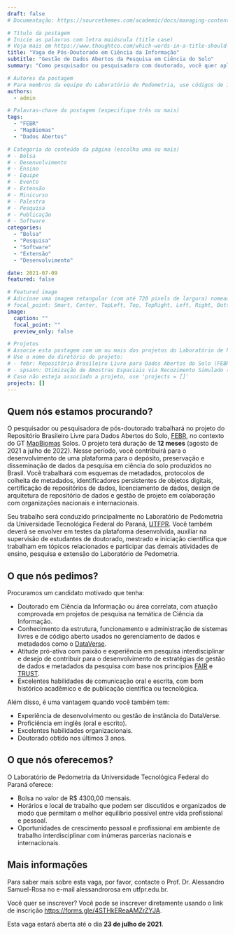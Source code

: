```yaml
---
draft: false
# Documentação: https://sourcethemes.com/academic/docs/managing-content/

# Título da postagem
# Inicie as palavras com letra maiúscula (title case)
# Veja mais em https://www.thoughtco.com/which-words-in-a-title-should-be-capitalized-1691026
title: "Vaga de Pós-Doutorado em Ciência da Informação"
subtitle: "Gestão de Dados Abertos da Pesquisa em Ciência do Solo"
summary: "Como pesquisador ou pesquisadora com doutorado, você quer aplicar sua paixão pela ciência da informação para contribuir para um mundo mais sustentável? Você quer se juntar a uma equipe jovem e ambiciosa que desenvolverá uma plataforma para o depósito, preservação e disseminação de dados da pesquisa em ciência do solo produzidos no Brasil?"

# Autores da postagem
# Para membros da equipe do Laboratório de Pedometria, use códigos de identificação conforme 'content/authors'
authors:
  - admin

# Palavras-chave da postagem (especifique três ou mais)
tags:
  - "FEBR"
  - "MapBiomas"
  - "Dados Abertos"

# Categoria do conteúdo da página (escolha uma ou mais)
# - Bolsa
# - Desenvolvimento
# - Ensino
# - Equipe
# - Evento
# - Extensão
# - Minicurso
# - Palestra
# - Pesquisa
# - Publicação
# - Software
categories:
  - "Bolsa"
  - "Pesquisa"
  - "Software"
  - "Extensão"
  - "Desenvolvimento"

date: 2021-07-09
featured: false

# Featured image
# Adicione uma imagem retangular (com até 720 pixels de largura) nomeada 'featured' ao diretório desta postagem
# focal_point: Smart, Center, TopLeft, Top, TopRight, Left, Right, BottomLeft, Bottom, BottomRight
image:
  caption: ""
  focal_point: ""
  preview_only: false

# Projetos
# Associe esta postagem com um ou mais dos projetos do Laboratório de Pedometria
# Use o nome do diretório do projeto:
# - febr: Repositório Brasileiro Livre para Dados Abertos do Solo (FEBR)
# - spsann: Otimização de Amostras Espaciais via Recozimento Simulado (SPSANN)
# Caso não esteja associado a projeto, use 'projects = []'
projects: []
---
```


## Quem nós estamos procurando?

O pesquisador ou pesquisadora de pós-doutorado trabalhará no projeto do Repositório Brasileiro Livre para Dados Abertos do Solo, [FEBR](/febr/), no contexto do GT [MapBiomas](https://mapbiomas.org/) Solos. O projeto terá duração de __12 meses__ (agosto de 2021 a julho de 2022). Nesse período, você contribuirá para o desenvolvimento de uma plataforma para o depósito, preservação e disseminação de dados da pesquisa em ciência do solo produzidos no Brasil. Você trabalhará com esquemas de metadados, protocolos de colheita de metadados, identificadores persistentes de objetos digitais, certificação de repositórios de dados, licenciamento de dados, design de arquitetura de repositório de dados e gestão de projeto em colaboração com organizações nacionais e internacionais.

Seu trabalho será conduzido principalmente no Laboratório de Pedometria da Universidade Tecnológica Federal do Paraná, [UTFPR](http://www.utfpr.edu.br/). Você também deverá se envolver em testes da plataforma desenvolvida, auxiliar na supervisão de estudantes de doutorado, mestrado e iniciação científica que trabalham em tópicos relacionados e participar das demais atividades de ensino, pesquisa e extensão do Laboratório de Pedometria.

## O que nós pedimos?

Procuramos um candidato motivado que tenha:

* Doutorado em Ciência da Informação ou área correlata, com atuação comprovada em projetos de pesquisa na temática de Ciência da Informação.
* Conhecimento da estrutura, funcionamento e administração de sistemas livres e de código aberto usados no gerenciamento de dados e metadados como o [DataVerse](https://dataverse.org/).
* Atitude pró-ativa com paixão e experiência em pesquisa interdisciplinar e desejo de contribuir para o desenvolvimento de estratégias de gestão de dados e metadados da pesquisa com base nos princípios [FAIR](https://www.nature.com/articles/sdata201618) e [TRUST](https://www.nature.com/articles/s41597-020-0486-7).
* Excelentes habilidades de comunicação oral e escrita, com bom histórico acadêmico e de publicação científica ou tecnológica.

Além disso, é uma vantagem quando você também tem:

* Experiência de desenvolvimento ou gestão de instância do DataVerse.
* Proficiência em inglês (oral e escrito).
* Excelentes habilidades organizacionais.
* Doutorado obtido nos últimos 3 anos.

## O que nós oferecemos?

O Laboratório de Pedometria da Universidade Tecnológica Federal do Paraná oferece:

* Bolsa no valor de R$ 4300,00 mensais.
* Horários e local de trabalho que podem ser discutidos e organizados de modo que permitam o melhor equilíbrio possível entre vida profissional e pessoal.
* Oportunidades de crescimento pessoal e profissional em ambiente de trabalho interdisciplinar com inúmeras parcerias nacionais e internacionais.

## Mais informações

Para saber mais sobre esta vaga, por favor, contacte o Prof. Dr. Alessandro Samuel-Rosa no e-mail alessandrorosa em utfpr.edu.br.

Você quer se inscrever? Você pode se inscrever diretamente usando o link de inscrição <https://forms.gle/4STHkEReaAMZrZYJA>.

Esta vaga estará aberta até o dia __23 de julho de 2021__.
